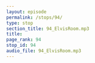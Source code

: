 ```yaml
---
layout: episode
permalink: /stops/94/
type: stop
section_title: 94_ElvisRoom.mp3
title: 
page_rank: 94
stop_id: 94
audio_file: 94_ElvisRoom.mp3
---
```

